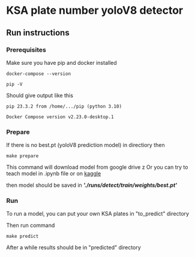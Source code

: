 # KSA plate number yoloV8 detector

## Run instructions
### Prerequisites
Make sure you have pip and docker installed
````
docker-compose --version
````
````
pip -V
````
Should give output like this
````
pip 23.3.2 from /home/.../pip (python 3.10)
````
````
Docker Compose version v2.23.0-desktop.1
````

### Prepare
If there is no best.pt (yoloV8 prediction model) in directiory then
````
make prepare
````
This command will download model from google drive
z
Or you can try to teach model in .ipynb file or on [kaggle](https://www.kaggle.com/code/timurbikbulatov/ksa-plates-yolo/notebook)

then model should be saved in ***'./runs/detect/train/weights/best.pt'***

### Run

To run a model, you can put your own KSA plates in "to_predict" directory

Then run command

````
make predict
````

After a while results should be in "predicted" directory

